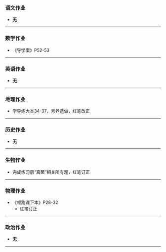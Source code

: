 ### 语文作业 ###
* **无**
-----
### 数学作业 ###
* 《导学案》P52-53
-----
### 英语作业 ###
* **无**
-----
### 地理作业 ###
* 学导练大本34-37，素养选做，红笔改正
-----
### 历史作业 ###
* **无**
-----
### 生物作业 ###
* 完成练习册“真菌”相关所有题，红笔订正
-----
### 物理作业 ###
* 《领跑课下本》P28-32
	* 红笔订正
-----
### 政治作业 ###
* **无**
-----
